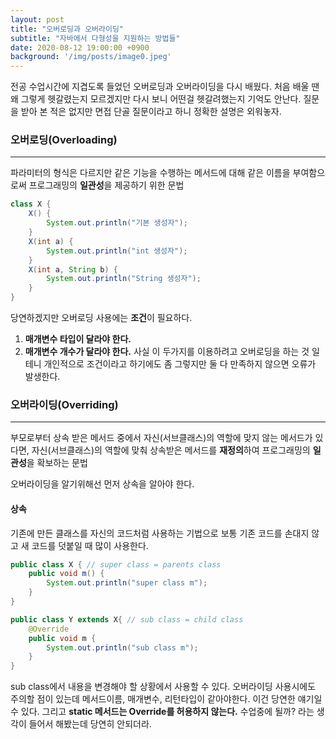 ```yaml
---
layout: post
title: "오버로딩과 오버라이딩"
subtitle: "자바에서 다형성을 지원하는 방법들"
date: 2020-08-12 19:00:00 +0900
background: '/img/posts/image0.jpeg'
---
```


전공 수업시간에 지겹도록 들었던 오버로딩과 오버라이딩을 다시 배웠다. 처음 배울 땐 왜 그렇게 헷갈렸는지 모르겠지만 다시 보니 어떤걸 헷갈려했는지 기억도 안난다.
질문을 받아 본 적은 없지만 면접 단골 질문이라고 하니 정확한 설명은 외워놓자.

### 오버로딩(Overloading)
---

파라미터의 형식은 다르지만 같은 기능을 수행하는 메서드에 대해 같은 이름을 부여함으로써 프로그래밍의 **일관성**을 제공하기 위한 문법

```java
class X {
    X() {
        System.out.println("기본 생성자");
    }
    X(int a) {
        System.out.println("int 생성자");
    }
    X(int a, String b) {
        System.out.println("String 생성자");
    }
}
```

당연하겠지만 오버로딩 사용에는 **조건**이 필요하다. 
1. **매개변수 타입이 달라야 한다.**
2. **매개변수 개수가 달라야 한다.**
사실 이 두가지를 이용하려고 오버로딩을 하는 것 일테니 개인적으로 조건이라고 하기에도 좀 그렇지만 둘 다 만족하지 않으면 오류가 발생한다.


### 오버라이딩(Overriding)
---

부모로부터 상속 받은 메서드 중에서 자신(서브클래스)의 역할에 맞지 않는 메서드가 있다면, 자신(서브클래스)의 역할에 맞춰 상속받은 메서드를 **재정의**하여 프로그래밍의 **일관성**을 확보하는 문법

오버라이딩을 알기위해선 먼저 상속을 알아야 한다.

#### 상속

기존에 만든 클래스를 자신의 코드처럼 사용하는 기법으로 보통 기존 코드를 손대지 않고 새 코드를 덧붙일 때 많이 사용한다.

```java
public class X { // super class = parents class
    public void m() {
        System.out.println("super class m");
    }
}

public class Y extends X{ // sub class = child class
    @Override
    public void m {
        System.out.println("sub class m");
    }
}
```

sub class에서 내용을 변경해야 할 상황에서 사용할 수 있다. 오버라이딩 사용시에도 주의할 점이 있는데 메서드이름, 매개변수, 리턴타입이 같아야한다. 이건 당연한 얘기일 수 있다. 그리고 **static 메서드는 Override를 허용하지 않는다.** 수업중에 될까? 라는 생각이 들어서 해봤는데 당연히 안되더라.

